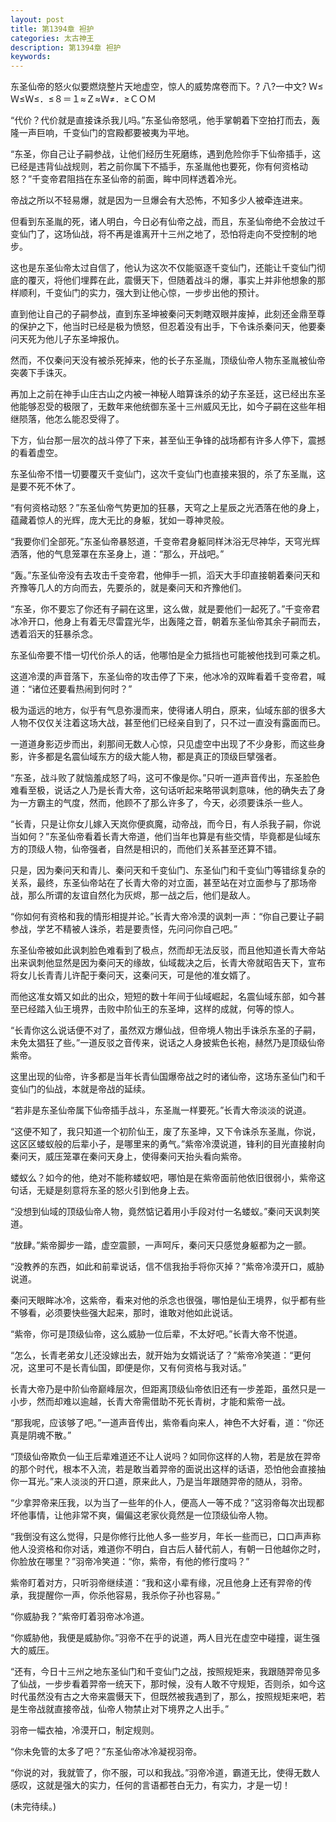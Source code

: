 ```yaml
---
layout: post
title: 第1394章 袒护
categories: 太古神王
description: 第1394章 袒护
keywords:
---
```


东圣仙帝的怒火似要燃烧整片天地虚空，惊人的威势席卷而下。? 八?一中文? Ｗ≤Ｗ≤Ｗ≤．≤８＝１≈Ｚ≈Ｗ≠．≥ＣＯＭ

“代价？代价就是直接诛杀我儿吗。”东圣仙帝怒吼，他手掌朝着下空拍打而去，轰隆一声巨响，千变仙门的宫殿都要被夷为平地。

“东圣，你自己让子嗣参战，让他们经历生死磨练，遇到危险你手下仙帝插手，这已经是违背仙战规则，若之前你属下不插手，东圣胤他也要死，你有何资格动怒？”千变帝君阻挡在东圣仙帝的前面，眸中同样透着冷光。

帝战之所以不轻易爆，就是因为一旦爆会有大恐怖，不知多少人被牵连进来。

但看到东圣胤的死，诸人明白，今日必有仙帝之战，而且，东圣仙帝绝不会放过千变仙门了，这场仙战，将不再是谁离开十三州之地了，恐怕将走向不受控制的地步。

这也是东圣仙帝太过自信了，他认为这次不仅能驱逐千变仙门，还能让千变仙门彻底的覆灭，将他们埋葬在此，震慑天下，但随着战斗的爆，事实上并非他想象的那样顺利，千变仙门的实力，强大到让他心惊，一步步出他的预计。

直到他让自己的子嗣参战，直到东圣坤被秦问天刺瞎双眼并废掉，此刻还金鼎至尊的保护之下，他当时已经是极为愤怒，但忍着没有出手，下令诛杀秦问天，他要秦问天死为他儿子东圣坤报仇。

然而，不仅秦问天没有被杀死掉来，他的长子东圣胤，顶级仙帝人物东圣胤被仙帝突袭下手诛灭。

再加上之前在神手山庄古山之内被一神秘人暗算诛杀的幼子东圣廷，这已经出东圣他能够忍受的极限了，无数年来他统御东圣十三州威风无比，如今子嗣在这些年相继陨落，他怎么能忍受得了。

下方，仙台那一层次的战斗停了下来，甚至仙王争锋的战场都有许多人停下，震撼的看着虚空。

东圣仙帝不惜一切要覆灭千变仙门，这次千变仙门也直接来狠的，杀了东圣胤，这是要不死不休了。

“有何资格动怒？”东圣仙帝气势更加的狂暴，天穹之上星辰之光洒落在他的身上，蕴藏着惊人的光辉，庞大无比的身躯，犹如一尊神灵般。

“我要你们全部死。”东圣仙帝暴怒道，千变帝君身躯同样沐浴无尽神华，天穹光辉洒落，他的气息笼罩在东圣身上，道：“那么，开战吧。”

“轰。”东圣仙帝没有去攻击千变帝君，他伸手一抓，滔天大手印直接朝着秦问天和齐豫等几人的方向而去，先要杀的，就是秦问天和齐豫他们。

“东圣，你不要忘了你还有子嗣在这里，这么做，就是要他们一起死了。”千变帝君冰冷开口，他身上有着无尽雷霆光华，出轰隆之音，朝着东圣仙帝其余子嗣而去，透着滔天的狂暴杀念。

东圣仙帝要不惜一切代价杀人的话，他哪怕是全力抵挡也可能被他找到可乘之机。

这道冷漠的声音落下，东圣仙帝的攻击停了下来，他冰冷的双眸看着千变帝君，喊道：“诸位还要看热闹到何时？”

极为遥远的地方，似乎有气息弥漫而来，使得诸人明白，原来，仙域东部的很多大人物不仅仅关注着这场大战，甚至他们已经亲自到了，只不过一直没有露面而已。

一道道身影迈步而出，刹那间无数人心惊，只见虚空中出现了不少身影，而这些身影，许多都是名震仙域东方的级大能人物，都是真正的顶级巨擘强者。

“东圣，战斗败了就恼羞成怒了吗，这可不像是你。”只听一道声音传出，东圣脸色难看至极，说话之人乃是长青大帝，这句话听起来略带讽刺意味，他的确失去了身为一方霸主的气度，然而，他顾不了那么许多了，今天，必须要诛杀一些人。

“长青，只是让你女儿嫁入天岚你便疯魔，动帝战，而今日，有人杀我子嗣，你说当如何？”东圣仙帝看着长青大帝道，他们当年也算是有些交情，毕竟都是仙域东方的顶级人物，仙帝强者，自然是相识的，而他们关系甚至还算不错。

只是，因为秦问天和青儿、秦问天和千变仙门、东圣仙门和千变仙门等错综复杂的关系，最终，东圣仙帝站在了长青大帝的对立面，甚至站在对立面参与了那场帝战，那么所谓的友谊自然化为灰烬，那一战之后，他们是敌人。

“你如何有资格和我的情形相提并论。”长青大帝冷漠的讽刺一声：“你自己要让子嗣参战，学艺不精被人诛杀，若是要责怪，先问问你自己吧。”

东圣仙帝被如此讽刺脸色难看到了极点，然而却无法反驳，而且他知道长青大帝站出来讽刺他显然是因为秦问天的缘故，仙域裁决之后，长青大帝就昭告天下，宣布将女儿长青青儿许配于秦问天，这秦问天，可是他的准女婿了。

而他这准女婿又如此的出众，短短的数十年间于仙域崛起，名震仙域东部，如今甚至已经踏入仙王境界，击败中阶仙王的东圣坤，这样的成就，何等的惊人。

“长青你这么说话便不对了，虽然双方爆仙战，但帝境人物出手诛杀东圣的子嗣，未免太猖狂了些。”一道反驳之音传来，说话之人身披紫色长袍，赫然乃是顶级仙帝紫帝。

这里出现的仙帝，许多都是当年长青仙国爆帝战之时的诸仙帝，这场东圣仙门和千变仙门的仙战，本就是帝战的延续。

“若非是东圣仙帝属下仙帝插手战斗，东圣胤一样要死。”长青大帝淡淡的说道。

“这便不知了，我只知道一个初阶仙王，废了东圣坤，又下令诛杀东圣胤，你说，这区区蝼蚁般的后辈小子，是哪里来的勇气。”紫帝冷漠说道，锋利的目光直接射向秦问天，威压笼罩在秦问天身上，使得秦问天抬头看向紫帝。

蝼蚁么？如今的他，绝对不能称蝼蚁吧，哪怕是在紫帝面前他依旧很弱小，紫帝这句话，无疑是刻意将东圣的怒火引到他身上去。

“没想到仙域的顶级仙帝人物，竟然惦记着用小手段对付一名蝼蚁。”秦问天讽刺笑道。

“放肆。”紫帝脚步一踏，虚空震颤，一声呵斥，秦问天只感觉身躯都为之一颤。

“没教养的东西，如此和前辈说话，信不信我抬手将你灭掉？”紫帝冷漠开口，威胁说道。

秦问天眼眸冰冷，这紫帝，看来对他的杀念也很强，哪怕是仙王境界，似乎都有些不够看，必须要快些强大起来，那时，谁敢对他如此说话。

“紫帝，你可是顶级仙帝，这么威胁一位后辈，不太好吧。”长青大帝不悦道。

“怎么，长青老弟女儿还没嫁出去，就开始为女婿说话了？”紫帝冷笑道：“更何况，这里可不是长青仙国，即便是你，又有何资格与我对话。”

长青大帝乃是中阶仙帝巅峰层次，但距离顶级仙帝依旧还有一步差距，虽然只是一小步，然而却难以逾越，长青大帝需借助不死长青树，才能和紫帝一战。

“那我呢，应该够了吧。”一道声音传出，紫帝看向来人，神色不大好看，道：“你还真是阴魂不散。”

“顶级仙帝欺负一仙王后辈难道还不让人说吗？如同你这样的人物，若是放在羿帝的那个时代，根本不入流，若是敢当着羿帝的面说出这样的话语，恐怕他会直接抽你一耳光。”来人淡淡的开口道，原来此人，乃是当年跟随羿帝的随从，羽帝。

“少拿羿帝来压我，以为当了一些年的仆人，便高人一等不成？”这羽帝每次出现都坏他事情，让他非常不爽，偏偏这老家伙竟然是一位顶级仙帝人物。

“我倒没有这么觉得，只是你修行比他人多一些岁月，年长一些而已，口口声声称他人没资格和你对话，难道你不明白，自古后人替代前人，有朝一日他越你之时，你脸放在哪里？”羽帝冷笑道：“你，紫帝，有他的修行度吗？”

紫帝盯着对方，只听羽帝继续道：“我和这小辈有缘，况且他身上还有羿帝的传承，我提醒你一声，你杀他容易，我杀你子孙也容易。”

“你威胁我？”紫帝盯着羽帝冰冷道。

“你威胁他，我便是威胁你。”羽帝不在乎的说道，两人目光在虚空中碰撞，诞生强大的威压。

“还有，今日十三州之地东圣仙门和千变仙门之战，按照规矩来，我跟随羿帝见多了仙战，一步步看着羿帝一统天下，那时候，没有人敢不守规矩，否则杀，如今这时代虽然没有古之大帝来震慑天下，但既然被我遇到了，那么，按照规矩来吧，若是生帝战就直接帝战，仙帝人物禁止对下境界之人出手。”

羽帝一幅衣袖，冷漠开口，制定规则。

“你未免管的太多了吧？”东圣仙帝冰冷凝视羽帝。

“你说的对，我就管了，你不服，可以和我战。”羽帝冷道，霸道无比，使得无数人感叹，这就是强大的实力，任何的言语都苍白无力，有实力，才是一切！

(未完待续。)
